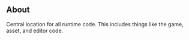 ## About
Central location for all runtime code. This includes things like the game, asset, and editor code. 